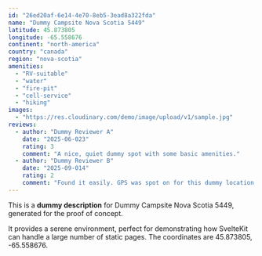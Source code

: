 ```yaml
---
id: "26ed20af-6e14-4e70-8eb5-3ead8a322fda"
name: "Dummy Campsite Nova Scotia 5449"
latitude: 45.873805
longitude: -65.558676
continent: "north-america"
country: "canada"
region: "nova-scotia"
amenities:
  - "RV-suitable"
  - "water"
  - "fire-pit"
  - "cell-service"
  - "hiking"
images:
  - "https://res.cloudinary.com/demo/image/upload/v1/sample.jpg"
reviews:
  - author: "Dummy Reviewer A"
    date: "2025-06-023"
    rating: 3
    comment: "A nice, quiet dummy spot with some basic amenities."
  - author: "Dummy Reviewer B"
    date: "2025-09-014"
    rating: 2
    comment: "Found it easily. GPS was spot on for this dummy location."
---
```


This is a **dummy description** for Dummy Campsite Nova Scotia 5449, generated for the proof of concept.

It provides a serene environment, perfect for demonstrating how SvelteKit can handle a large number of static pages. The coordinates are 45.873805, -65.558676.
